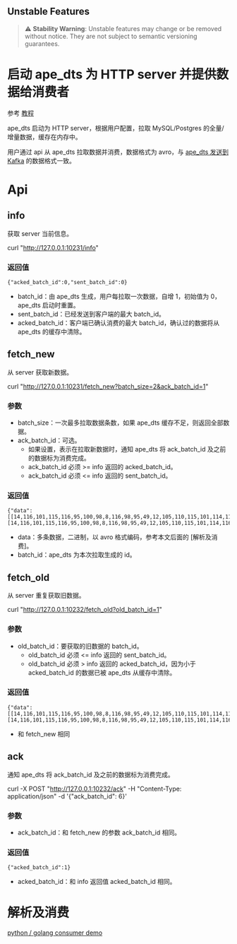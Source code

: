 ## Unstable Features

> ⚠️ **Stability Warning**: Unstable features may change or be removed without notice. They are not subject to semantic versioning guarantees.

# 启动 ape_dts 为 HTTP server 并提供数据给消费者

参考 [教程](/docs/en/tutorial/mysql_to_http_server_consumer.md)

ape_dts 启动为 HTTP server，根据用户配置，拉取 MySQL/Postgres 的全量/增量数据，缓存在内存中。

用户通过 api 从 ape_dts 拉取数据并消费，数据格式为 avro，与 [ape_dts 发送到 Kafka](/docs/zh/consumer/kafka_consumer.md) 的数据格式一致。

# Api

## info

获取 server 当前信息。

curl "http://127.0.0.1:10231/info"

### 返回值

```
{"acked_batch_id":0,"sent_batch_id":0}
```

- batch_id：由 ape_dts 生成，用户每拉取一次数据，自增 1，初始值为 0，ape_dts 启动时重置。
- sent_batch_id：已经发送到客户端的最大 batch_id。
- acked_batch_id：客户端已确认消费的最大 batch_id，确认过的数据将从 ape_dts 的缓存中清除。

## fetch_new

从 server 获取新数据。

curl "http://127.0.0.1:10231/fetch_new?batch_size=2&ack_batch_id=1"

### 参数

- batch_size：一次最多拉取数据条数，如果 ape_dts 缓存不足，则返回全部数据。
- ack_batch_id：可选。
  - 如果设置，表示在拉取新数据时，通知 ape_dts 将 ack_batch_id 及之前的数据标为消费完成。
  - ack_batch_id 必须 >= info 返回的 acked_batch_id。
  - ack_batch_id 必须 <= info 返回的 sent_batch_id。

### 返回值

```
{"data":[[14,116,101,115,116,95,100,98,8,116,98,95,49,12,105,110,115,101,114,116,2,4,4,105,100,6,105,110,116,8,76,111,110,103,10,118,97,108,117,101,6,105,110,116,8,76,111,110,103,0,0,2,4,4,105,100,4,2,10,118,97,108,117,101,4,2,0,0],[14,116,101,115,116,95,100,98,8,116,98,95,49,12,105,110,115,101,114,116,2,4,4,105,100,6,105,110,116,8,76,111,110,103,10,118,97,108,117,101,6,105,110,116,8,76,111,110,103,0,0,2,4,4,105,100,4,4,10,118,97,108,117,101,4,4,0,0]],"batch_id":1}
```

- data：多条数据，二进制，以 avro 格式编码，参考本文后面的 [解析及消费]。
- batch_id：ape_dts 为本次拉取生成的 id。

## fetch_old

从 server 重复获取旧数据。

curl "http://127.0.0.1:10232/fetch_old?old_batch_id=1"

### 参数

- old_batch_id：要获取的旧数据的 batch_id。
  - old_batch_id 必须 <= info 返回的 sent_batch_id。
  - old_batch_id 必须 > info 返回的 acked_batch_id，因为小于 acked_batch_id 的数据已被 ape_dts 从缓存中清除。

### 返回值

```
{"data":[[14,116,101,115,116,95,100,98,8,116,98,95,49,12,105,110,115,101,114,116,2,4,4,105,100,6,105,110,116,8,76,111,110,103,10,118,97,108,117,101,6,105,110,116,8,76,111,110,103,0,0,2,4,4,105,100,4,2,10,118,97,108,117,101,4,2,0,0],[14,116,101,115,116,95,100,98,8,116,98,95,49,12,105,110,115,101,114,116,2,4,4,105,100,6,105,110,116,8,76,111,110,103,10,118,97,108,117,101,6,105,110,116,8,76,111,110,103,0,0,2,4,4,105,100,4,4,10,118,97,108,117,101,4,4,0,0]],"batch_id":1}
```

- 和 fetch_new 相同

## ack

通知 ape_dts 将 ack_batch_id 及之前的数据标为消费完成。

curl -X POST "http://127.0.0.1:10232/ack" -H "Content-Type: application/json" -d '{"ack_batch_id": 6}'

### 参数

- ack_batch_id：和 fetch_new 的参数 ack_batch_id 相同。

### 返回值

```
{"acked_batch_id":1}
```

- acked_batch_id：和 info 返回值 acked_batch_id 相同。

# 解析及消费

[python / golang consumer demo](https://github.com/apecloud/ape_dts_consumer_demo)
